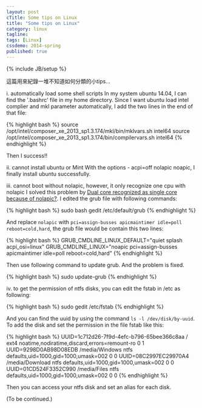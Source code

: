 ```yaml
---
layout: post
cTitle: Some tips on Linux
title: "Some tips on Linux"
category: linux
tagline:
tags: [Linux]
cssdemo: 2014-spring
published: true
---
```

{% include JB/setup %}

這篇用來紀錄一堆不知道如何分類的小tips...

<!-- more -->

i. automatically load some shell scripts
In my system ubuntu 14.04, I can find the '.bashrc' file in my home directory.
Since I want ubuntu load intel complier and mkl parameter automatically, I add the two lines in the end of that file:

{% highlight bash %}
source /opt/intel/composer_xe_2013_sp1.3.174/mkl/bin/mklvars.sh intel64
source /opt/intel/composer_xe_2013_sp1.3.174/bin/compilervars.sh intel64
{% endhighlight %}

Then I success!!

ii. cannot install ubuntu or Mint
With the options - acpi=off nolapic noapic, I finally install ubuntu successfully.

iii. cannot boot without nolapic, however, it only recognize one cpu with nolapic
I solved this problem by [Dual core recognized as single core because of nolapic?](http://ubuntuforums.org/showthread.php?t=1084622).
I edited the grub file with following commands:

{% highlight bash %}
sudo bash
gedit /etc/default/grub
{% endhighlight %}

And replace `nolapic` with `pci=assign-busses apicmaintimer idle=poll reboot=cold,hard`, the grub file would be contain this two lines:

{% highlight bash %}
GRUB_CMDLINE_LINUX_DEFAULT="quiet splash acpi_osi=linux"
GRUB_CMDLINE_LINUX="noapic pci=assign-busses apicmaintimer idle=poll reboot=cold,hard"
{% endhighlight %}

Then use following command to update grub. And the problem is fixed.

{% highlight bash %}
sudo update-grub
{% endhighlight %}

iv. to get the permission of ntfs disks, you can edit the fstab in /etc as following:

{% highlight bash %}
sudo gedit /etc/fstab
{% endhighlight %}

And you can find the uuid by using the command `ls -l /dev/disk/by-uuid`. To add the disk and set the permission in the file fstab like this:

{% highlight bash %}
UUID=1c712d26-7f9d-4efc-b796-65bee366c8aa / ext4    noatime,nodiratime,discard,errors=remount-ro 0       1
UUID=9298D0AB98D08EDB /media/Windows ntfs defaults,uid=1000,gid=1000,umask=002     0      0
UUID=08C2997EC29970A4 /media/Download ntfs defaults,uid=1000,gid=1000,umask=002      0      0
UUID=01CD524F3352C990 /media/Files ntfs defaults,uid=1000,gid=1000,umask=002      0      0
{% endhighlight %}

Then you can access your ntfs disk and set an alias for each disk.


(To be continued.)
